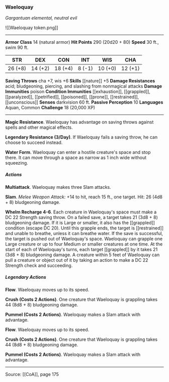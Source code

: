 ### Waeloquay
_Gargantuan elemental, neutral evil_

![[Waeloquay token.png]]


---

**Armor Class** 14 (natural armor)
**Hit Points** 290 (20d20 + 80)
**Speed** 30 ft., swim 90 ft.

| STR     | DEX     | CON     | INT     | WIS     | CHA     |
|---------|---------|---------|---------|---------|---------|
| 26 (+8) | 14 (+2) | 18 (+4) | 8 (-1) | 10 (+0) | 12 (+1) |

**Saving Throws** cha +7, wis +6
**Skills** [[nature]] +5
**Damage Resistances** acid; bludgeoning, piercing, and slashing from nonmagical attacks
**Damage Immunities** poison
**Condition Immunities** [[exhaustion]], [[grappled]], [[paralyzed]], [[petrified]], [[poisoned]], [[prone]], [[restrained]], [[unconscious]]
**Senses** darkvision 60 ft.
**Passive Perception** 10
**Languages** Aquan, Common
**Challenge** 18 (20,000 XP)

---

**Magic Resistance**. Waeloquay has advantage on saving throws against spells and other magical effects.

**Legendary Resistance (3/Day)**. If Waeloquay fails a saving throw, he can choose to succeed instead.

**Water Form**. Waeloquay can enter a hostile creature's space and stop there. It can move through a space as narrow as 1 inch wide without squeezing.

##### Actions
**Multiattack**. Waeloquay makes three Slam attacks.

**Slam**. _Melee Weapon Attack:_ +14 to hit, reach 15 ft., one target. Hit: 26 (4d8 + 8) bludgeoning damage.

**Whelm Recharge 4-6**. Each creature in Waeloquay's space must make a DC 22 Strength saving throw. On a failed save, a target takes 21 (3d8 + 8) bludgeoning damage. If it is Large or smaller, it also has the [[grappled]] condition (escape DC 20). Until this grapple ends, the target is [[restrained]] and unable to breathe, unless it can breathe water. If the save is successful, the target is pushed out of Waeloquay's space. Waeloquay can grapple one Large creature or up to four Medium or smaller creatures at one time. At the start of each of Waeloquay's turns, each target [[grappled]] by it takes 21 (3d8 + 8) bludgeoning damage. A creature within 5 feet of Waeloquay can pull a creature or object out of it by taking an action to make a DC 22 Strength check and succeeding.

##### Legendary Actions
**Flow**. Waeloquay moves up to its speed.

**Crush (Costs 2 Actions)**. One creature that Waeloquay is grappling takes 44 (8d8 + 8) bludgeoning damage.

**Pummel (Costs 2 Actions)**. Waeloquay makes a Slam attack with advantage.

**Flow**. Waeloquay moves up to its speed.

**Crush (Costs 2 Actions)**. One creature that Waeloquay is grappling takes 44 (8d8 + 8) bludgeoning damage.

**Pummel (Costs 2 Actions)**. Waeloquay makes a Slam attack with advantage.


---

Source: [[CoA]], page 175